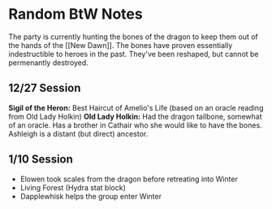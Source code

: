 # Random BtW Notes
The party is currently hunting the bones of the dragon to keep them out of the hands of the [[New Dawn]].  The bones have proven essentially indestructible to heroes in the past.  They've been reshaped, but cannot be permenantly destroyed.

## 12/27 Session
**Sigil of the Heron:** Best Haircut of Amelio's Life (based on an oracle reading from Old Lady Holkin)
**Old Lady Holkin:** Had the dragon tailbone, somewhat of an oracle.  Has a brother in Cathair who she would like to have the bones.  Ashleigh is a distant (but direct) ancestor.

## 1/10 Session
- Elowen took scales from the dragon before retreating into Winter
- Living Forest (Hydra stat block)
- Dapplewhisk helps the group enter Winter
